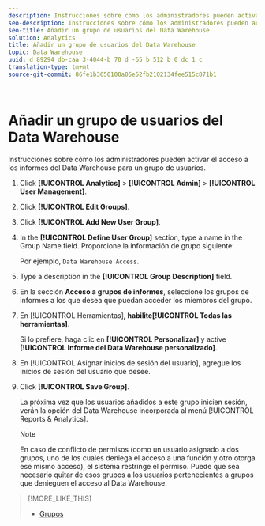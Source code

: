```yaml
---
description: Instrucciones sobre cómo los administradores pueden activar el acceso a los informes del Data Warehouse para un grupo de usuarios.
seo-description: Instrucciones sobre cómo los administradores pueden activar el acceso a los informes del Data Warehouse para un grupo de usuarios.
seo-title: Añadir un grupo de usuarios del Data Warehouse
solution: Analytics
title: Añadir un grupo de usuarios del Data Warehouse
topic: Data Warehouse
uuid: d 89294 db-caa 3-4044-b 70 d -65 b 512 b 0 dc 1 c
translation-type: tm+mt
source-git-commit: 86fe1b3650100a05e52fb2102134fee515c871b1

---
```



# Añadir un grupo de usuarios del Data Warehouse

Instrucciones sobre cómo los administradores pueden activar el acceso a los informes del Data Warehouse para un grupo de usuarios.

1. Click **[!UICONTROL Analytics]** &gt; **[!UICONTROL Admin]** &gt; **[!UICONTROL User Management]**.
1. Click **[!UICONTROL Edit Groups]**.
1. Click **[!UICONTROL Add New User Group]**.
1. In the **[!UICONTROL Define User Group]** section, type a name in the Group Name field. Proporcione la información de grupo siguiente:

   Por ejemplo, `Data Warehouse Access`.
1. Type a description in the **[!UICONTROL Group Description]** field.
1. En la sección **Acceso a grupos de informes**, seleccione los grupos de informes a los que desea que puedan acceder los miembros del grupo.
1. En [!UICONTROL Herramientas]**, habilite[!UICONTROL Todas las herramientas]**.

   Si lo prefiere, haga clic en **[!UICONTROL Personalizar]** y active **[!UICONTROL Informe del Data Warehouse personalizado]**.

1. En [!UICONTROL Asignar inicios de sesión del usuario], agregue los Inicios de sesión del usuario que desee.
1. Click **[!UICONTROL Save Group]**.

   La próxima vez que los usuarios añadidos a este grupo inicien sesión, verán la opción del Data Warehouse incorporada al menú [!UICONTROL Reports &amp; Analytics].

   >[!NOTE]
   >
   >En caso de conflicto de permisos (como un usuario asignado a dos grupos, uno de los cuales deniega el acceso a una función y otro otorga ese mismo acceso), el sistema restringe el permiso. Puede que sea necesario quitar de esos grupos a los usuarios pertenecientes a grupos que denieguen el acceso al Data Warehouse.

>[!MORE_LIKE_THIS]
>
>* [Grupos](/help/admin/user-management2/c-user-groups/groups.md)

